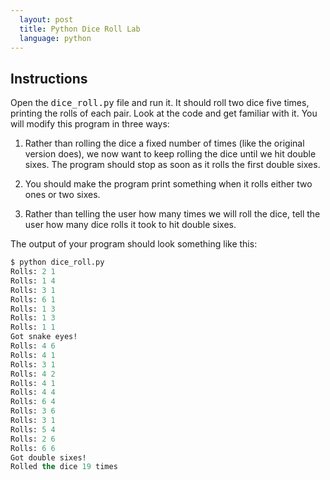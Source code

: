 ```yaml
---
  layout: post
  title: Python Dice Roll Lab
  language: python
---
```


##  Instructions
Open the <kbd>dice_roll.py</kbd> file and run it. It should roll two dice five times, printing the rolls of each pair. Look at the code and get familiar with it. You will modify this program in three ways:

1. Rather than rolling the dice a fixed number of times (like the original version does), we now want to keep rolling the dice until we hit double sixes. The program should stop as soon as it rolls the first double sixes.

2. You should make the program print something when it rolls either two ones or two sixes.

3. Rather than telling the user how many times we will roll the dice, tell the user how many dice rolls it took to hit double sixes.

The output of your program should look something like this:

```cl
$ python dice_roll.py
Rolls: 2 1
Rolls: 1 4
Rolls: 3 1
Rolls: 6 1
Rolls: 1 3
Rolls: 1 3
Rolls: 1 1
Got snake eyes!
Rolls: 4 6
Rolls: 4 1
Rolls: 3 1
Rolls: 4 2
Rolls: 4 1
Rolls: 4 4
Rolls: 6 4
Rolls: 3 6
Rolls: 3 1
Rolls: 5 4
Rolls: 2 6
Rolls: 6 6
Got double sixes!
Rolled the dice 19 times
```
